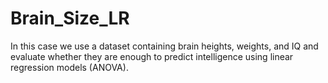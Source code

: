 # Brain_Size_LR
In this case we use a dataset containing brain heights, weights, and IQ and evaluate whether they are enough to predict intelligence using linear regression models (ANOVA).
